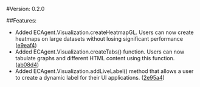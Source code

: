 #Version: 0.2.0

##Features:

- Added ECAgent.Visualization.createHeatmapGL. Users can now create heatmaps on large datasets without losing significant performance ([e9eaf4](https://github.com/BrandonGower-Winter/ABMECS/commit/e9eaf49304f1dfa99fb91fb62cb3320b173e974d))
- Added ECAgent.Visualization.createTabs() function. Users can now tabulate graphs and different HTML content using this function. ([ab08d4](https://github.com/BrandonGower-Winter/ABMECS/commit/ab08d4088cba76ab79112aedf9b114a92d2d4578))
- Added ECAgent.Visualization.addLiveLabel() method that allows a user to create a dynamic label for their UI applications. ([2e95a4](https://github.com/BrandonGower-Winter/ABMECS/commit/2e95a45e865b6b7c9e9f6457530887e325c4e711))
